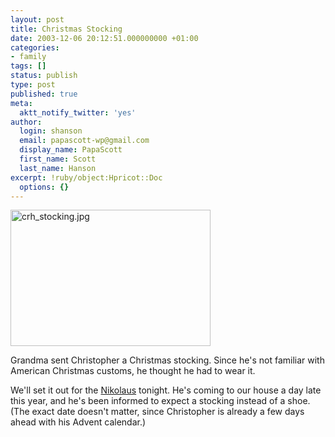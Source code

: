 ```yaml
---
layout: post
title: Christmas Stocking
date: 2003-12-06 20:12:51.000000000 +01:00
categories:
- family
tags: []
status: publish
type: post
published: true
meta:
  aktt_notify_twitter: 'yes'
author:
  login: shanson
  email: papascott-wp@gmail.com
  display_name: PapaScott
  first_name: Scott
  last_name: Hanson
excerpt: !ruby/object:Hpricot::Doc
  options: {}
---
```

<p><img alt="crh_stocking.jpg" src="https://www.papascott.de/wordpress/wp-content/uploads/2003/12/crh_stocking.jpg" width="320" height="218" border="0" /></p>
<p>Grandma sent Christopher a Christmas stocking. Since he's not familiar with American Christmas customs, he thought he had to wear it.</p>
<p>We'll set it out for the <a href="http://www.training-for-germany.de/tips99/tip11.htm">Nikolaus</a> tonight. He's coming to our house a day late this year, and he's been informed to expect a stocking instead of a shoe. (The exact date doesn't matter, since Christopher is already a few days ahead with his Advent calendar.)</p>
